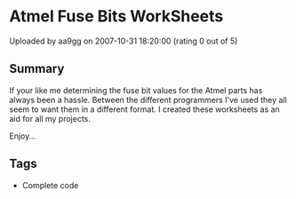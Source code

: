 # Atmel Fuse Bits WorkSheets

Uploaded by aa9gg on 2007-10-31 18:20:00 (rating 0 out of 5)

## Summary

If your like me determining the fuse bit values for the Atmel parts has always been a hassle. Between the different programmers I've used they all seem to want them in a different format. I created these worksheets as an aid for all my projects.


Enjoy...

## Tags

- Complete code
